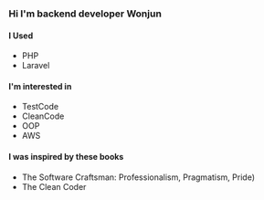 ### Hi I'm backend developer Wonjun

#### I Used
- PHP
- Laravel

#### I'm interested in
- TestCode
- CleanCode
- OOP
- AWS

#### I was inspired by these books
- The Software Craftsman: Professionalism, Pragmatism, Pride)
- The Clean Coder

<!-- <a href="mailto:cwj0964@gmail.com"><img src="https://img.shields.io/badge/Gmail-d14836?style=flat-square&logo=Gmail&logoColor=white&link=cwj0964@gmail.com"/></a>

[![Wonjun's github stats](https://github-readme-stats.vercel.app/api?username=wonjun3991)](https://github.com/anuraghazra/github-readme-stats) -->
